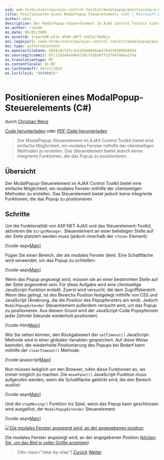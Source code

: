 ```yaml
---
uid: web-forms/overview/ajax-control-toolkit/modalpopup/positioning-a-modalpopup-cs
title: Positionieren eines ModalPopup-Steuerelements (c#) | Microsoft-Dokumentation
author: wenz
description: Der ModalPopup-Steuerelement im AJAX Control Toolkit bietet eine einfache Möglichkeit, ein modales Fenster mithilfe der clientseitigen Methoden zu erstellen. Das Steuerelement jedoch keine bietet ein...
ms.author: riande
ms.date: 06/02/2008
ms.assetid: 1caac9d0-e21e-49d6-a8ff-e563a736d6ca
msc.legacyurl: /web-forms/overview/ajax-control-toolkit/modalpopup/positioning-a-modalpopup-cs
msc.type: authoredcontent
ms.openlocfilehash: db69c0cf4fc3e5d39d88d8a6478a529309020d3d
ms.sourcegitcommit: 0f1119340e4464720cfd16d0ff15764746ea1fea
ms.translationtype: MT
ms.contentlocale: de-DE
ms.lasthandoff: 04/17/2019
ms.locfileid: "59398032"
---
```

# <a name="positioning-a-modalpopup-c"></a>Positionieren eines ModalPopup-Steuerelements (C#)

durch [Christian Wenz](https://github.com/wenz)

[Code herunterladen](http://download.microsoft.com/download/2/4/0/24052038-f942-4336-905b-b60ae56f0dd5/ModalPopup4.cs.zip) oder [PDF-Datei herunterladen](http://download.microsoft.com/download/b/6/a/b6ae89ee-df69-4c87-9bfb-ad1eb2b23373/modalpopup4CS.pdf)

> Der ModalPopup-Steuerelement im AJAX Control Toolkit bietet eine einfache Möglichkeit, ein modales Fenster mithilfe der clientseitigen Methoden zu erstellen. Das Steuerelement bietet jedoch keine integrierte Funktionen, die das Popup zu positionieren.


## <a name="overview"></a>Übersicht

Der ModalPopup-Steuerelement im AJAX Control Toolkit bietet eine einfache Möglichkeit, ein modales Fenster mithilfe der clientseitigen Methoden zu erstellen. Das Steuerelement bietet jedoch keine integrierte Funktionen, die das Popup zu positionieren.

## <a name="steps"></a>Schritte

Um die Funktionalität von ASP.NET AJAX und das Steuerelement-Toolkit, aktivieren die `ScriptManager`. Steuerelement an einer beliebigen Stelle auf der Seite platziert werden muss (jedoch innerhalb der `<form>` Element):

[!code-aspx[Main](positioning-a-modalpopup-cs/samples/sample1.aspx)]

Fügen Sie einen Bereich, der als modales Fenster dient. Eine Schaltfläche wird verwendet, um das Popup zu schließen:

[!code-aspx[Main](positioning-a-modalpopup-cs/samples/sample2.aspx)]

Wenn das Popup angezeigt wird, müssen sie an einer bestimmten Stelle auf der Seite angeordnet sein. Für diese Aufgabe wird eine clientseitige JavaScript-Funktion erstellt. Zuerst wird versucht, die dem Zugriffsbereich. Wenn dies gelingt, ist des Bereichs Position festgelegt mithilfe von CSS und JavaScript (Änderung, die die Position des Popupfensters am wird). Jedoch `ModalPopupExtender` Steuerelement außerdem versucht wird, um das Popup zu positionieren. Aus diesem Grund wird der JavaScript-Code Popupfenster jeder Zehntel Sekunde wiederholt positioniert.

[!code-html[Main](positioning-a-modalpopup-cs/samples/sample3.html)]

Wie Sie sehen können, den Rückgabewert der `setTimeout()` JavaScript-Methode wird in einer globalen Variablen gespeichert. Auf diese Weise beenden, die wiederholte Positionierung des Popups bei Bedarf kann mithilfe der `clearTimeout()` Methode:

[!code-javascript[Main](positioning-a-modalpopup-cs/samples/sample4.js)]

Nun müssen lediglich um den Browser, rufen diese Funktionen an, wo immer möglich zu machen. Die `movePanel()` JavaScript-Funktion muss aufgerufen werden, wenn die Schaltfläche geklickt wird, die den Bereich auslöst:

[!code-aspx[Main](positioning-a-modalpopup-cs/samples/sample5.aspx)]

Und die `stopMoving()` Funktion ins Spiel, wenn das Popup kann geschlossen wird ausgelöst, der `ModalPopupExtender` Steuerelement:

[!code-aspx[Main](positioning-a-modalpopup-cs/samples/sample6.aspx)]


[![Die modales Fenster angezeigt wird, an der angegebenen position](positioning-a-modalpopup-cs/_static/image2.png)](positioning-a-modalpopup-cs/_static/image1.png)

Die modales Fenster angezeigt wird, an der angegebenen Position ([klicken Sie, um das Bild in voller Größe anzeigen](positioning-a-modalpopup-cs/_static/image3.png))

> [!div class="step-by-step"]
> [Zurück](handling-postbacks-from-a-modalpopup-cs.md)
> [Weiter](launching-a-modal-popup-window-from-server-code-vb.md)
